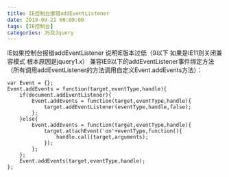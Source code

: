 ```yaml
---
title: IE控制台报错addEventListener
date: 2019-09-21 00:00:00
tags: [IE控制台]
categories: JS及Jquery
---
```


IE如果控制台报错addEventListener 说明IE版本过低（9以下 如果是IE11则关闭兼容模式  根本原因是jquery1.x）
兼容IE9以下的addEventListener事件绑定方法（所有调用addEventListener的方法调用自定义Event.addEvents方法）：
```
var Event = {};
Event.addEvents = function(target,eventType,handle){
    if(document.addEventListener){
        Event.addEvents = function(target,eventType,handle){
            target.addEventListener(eventType,handle,false);
        };
    }else{
        Event.addEvents = function(target,eventType,handle){
            target.attachEvent('on'+eventType,function(){
                handle.call(target,arguments);
            });
        };
    };
    Event.addEvents(target,eventType,handle);
};
```